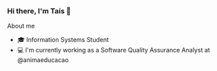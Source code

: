 ### Hi there, I'm Taís 👋

About me

- :mortar_board: Information Systems Student
- :computer: I'm currently working as a Software Quality Assurance Analyst at @animaeducacao




